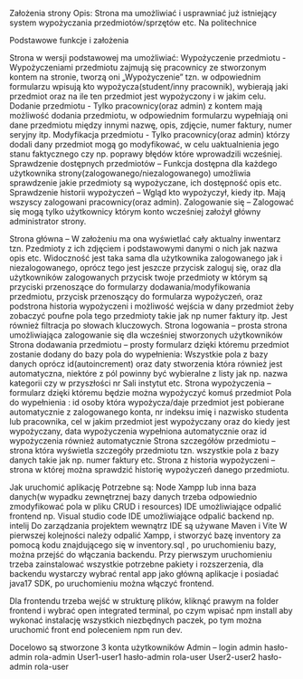 Założenia strony
Opis: Strona ma umożliwiać i usprawniać już istniejący system wypożyczania przedmiotów/sprzętów etc. Na politechnice

Podstawowe funkcje i założenia 

Strona w wersji podstawowej ma umożliwiać:
Wypożyczenie przedmiotu - Wypożyczeniami przedmiotu zajmują się pracownicy ze stworzonym kontem na stronie, tworzą oni „Wypożyczenie” tzn. w odpowiednim formularzu wpisują kto wypożycza(student/inny pracownik), wybierają jaki przedmiot oraz na ile ten przedmiot jest wypożyczony i w jakim celu.
Dodanie przedmiotu - Tylko pracownicy(oraz admin) z kontem mają możliwość dodania przedmiotu, w odpowiednim formularzu wypełniają oni dane przedmiotu między innymi nazwę, opis, zdjęcie, numer faktury, numer seryjny itp. 
Modyfikacja przedmiotu - Tylko pracownicy(oraz admin) którzy dodali dany przedmiot mogą go modyfikować, w celu uaktualnienia jego stanu faktycznego czy np. poprawy błędów które wprowadzili wcześniej.
Sprawdzenie dostępnych przedmiotów – Funkcja dostępna dla każdego użytkownika strony(zalogowanego/niezalogowanego) umożliwia sprawdzenie jakie przedmioty są wypożyczane, ich dostępność opis etc.
Sprawdzenie historii wypożyczeń – Wgląd kto wypożyczył, kiedy itp. Mają wszyscy zalogowani pracownicy(oraz admin). 
Zalogowanie się – Zalogować się mogą tylko użytkownicy którym konto wcześniej założył główny administrator strony.




Strona główna – W założeniu ma ona wyświetlać cały aktualny inwentarz tzn. Pzedmioty z ich zdjęciem i podstawowymi danymi o nich jak nazwa opis etc. Widoczność jest taka sama dla użytkownika zalogowanego jak i niezalogowanego, oprócz tego jest jeszcze przycisk zaloguj się, oraz dla użytkowników zalogowanych przycisk twoje przedmioty w którym są przyciski przenoszące do formularzy dodawania/modyfikowania przedmiotu, przycisk przenoszący do formularza wypożyczeń, oraz podstrona historia wypożyczeni i możliwość wejścia w dany przedmiot żeby zobaczyć poufne pola tego przedmioty takie jak np numer faktury itp. Jest również filtracja po słowach kluczowych.
Strona logowania – prosta strona umożliwiająca zalogowanie się dla wcześniej stworzonych użytkowników  
Strona dodawania przedmiotu – prosty formularz dzięki któremu przedmiot zostanie dodany do bazy
pola do wypełnienia: Wszystkie pola z bazy danych oprócz id(autoincrement) oraz daty stworzenia która również jest automatyczna, niektóre z pól powinny być wybieralne z listy jak np. nazwa kategorii czy w przyszłości nr Sali instytut etc.
Strona wypożyczenia – formularz dzięki któremu będzie można wypożyczyć komuś przedmiot
Pola do wypełnienia : id osoby która wypożycza/daje przedmiot jest pobierane automatycznie z zalogowanego konta, nr indeksu imię i nazwisko studenta lub pracownika, cel w jakim przedmiot jest wypożyczany oraz do kiedy jest wypożyczany, data wypożyczenia wypełniona automatycznie oraz id wypożyczenia również automatycznie 
Strona szczegółów przedmiotu – strona która wyświetla szczegóły przedmiotu tzn. wszystkie pola z bazy danych takie jak np. numer faktury etc. 
Strona z historia wypożyczeni – strona w której można sprawdzić historię wypożyczeń danego przedmiotu.


Jak uruchomić aplikację
Potrzebne są:
Node
Xampp lub inna baza danych(w wypadku zewnętrznej bazy danych trzeba odpowiednio zmodyfikować pola w pliku CRUD i resources)
IDE umożliwiające odpalić frontend np. Visual studio code
IDE umożliwiające odpalić backend np. intelij 
Do zarządzania projektem wewnątrz IDE są używane Maven i Vite 
W pierwszej kolejności należy odpalić Xampp, i stworzyć bazę inventory za pomocą kodu znajdującego się w inventory.sql , po uruchomieniu bazy, można przejść do włączania backendu. 
Przy pierwszym uruchomieniu trzeba zainstalować wszystkie potrzebne pakiety i rozszerzenia, dla backendu wystarczy wybrać rental app jako główną aplikacje i posiadać  java17 SDK, po uruchomieniu można włączyć frontend.



Dla frontendu trzeba wejść w strukturę plików, kliknąć prawym na folder frontend i wybrać open integrated terminal, po czym wpisać npm install aby wykonać instalację wszystkich niezbędnych paczek, po tym można uruchomić front end poleceniem npm run dev.  


Docelowo są stworzone 3 konta użytkowników 
Admin – login admin hasło-admin rola-admin
User1-user1 hasło-admin rola-user
User2-user2 hasło-admin rola-user







